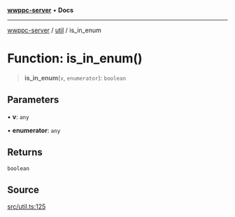 [**wwppc-server**](../../README.md) • **Docs**

***

[wwppc-server](../../modules.md) / [util](../README.md) / is\_in\_enum

# Function: is\_in\_enum()

> **is\_in\_enum**(`v`, `enumerator`): `boolean`

## Parameters

• **v**: `any`

• **enumerator**: `any`

## Returns

`boolean`

## Source

[src/util.ts:125](https://github.com/WWPPC/WWPPC-server/blob/5af5647ee3617fa27e87b8a991f7e99d942ffb71/src/util.ts#L125)
